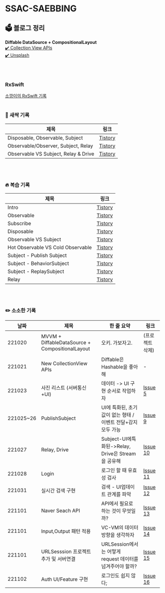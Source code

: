 # SSAC-SAEBBING

## 🗳 블로그 정리
**Diffable DataSource + CompositionalLayout** </br>
[✔️ Collection View APIs](https://so-kyte.tistory.com/179?category=1033999) </br>
[✔️ Unsplash](https://so-kyte.tistory.com/181?category=1033999) </br>

</br>
</br>

### RxSwift 
[소깡이의 RxSwift 기록](https://so-kyte.tistory.com/category/Swift/RxSwift) 
</br>
</br>

### 🌱 새싹 기록 
| 제목 | 링크 |
|----|----|
| Disposable, Observable, Subject | [Tistory](https://so-kyte.tistory.com/190?category=1078462) |
| Observable/Observer, Subject, Relay | [Tistory](https://so-kyte.tistory.com/192?category=1078462) |
| Observable VS Subject, Relay & Drive | [Tistory](https://so-kyte.tistory.com/195?category=1078462) |

</br>
</br>

### 🔥 복습 기록 
| 제목 | 링크 |
|----|----|
| Intro | [Tistory](https://so-kyte.tistory.com/185?category=1078462) |
| Observable | [Tistory](https://so-kyte.tistory.com/186?category=1078462) |
| Subscribe | [Tistory](https://so-kyte.tistory.com/187?category=1078462) |
| Disposable | [Tistory](https://so-kyte.tistory.com/188?category=1078462) |
| Observable VS Subject | [Tistory](https://so-kyte.tistory.com/191?category=1078462) |
| Hot Observable VS Cold Observable | [Tistory](https://so-kyte.tistory.com/199) |
| Subject - Publish Subject | [Tistory](https://so-kyte.tistory.com/200) |
| Subject - BehaviorSubject | [Tistory](https://so-kyte.tistory.com/201) |
| Subject - ReplaySubject | [Tistory](https://so-kyte.tistory.com/202) |
| Relay | [Tistory](https://so-kyte.tistory.com/203) |



</br>
</br>

### ✏️ 소소한 기록 
| 날짜 | 제목 | 한 줄 요약 | 링크 |
|----|----|----|----|
| 221020 | MVVM + DiffableDataSource + CompositionalLayout | 오키. 가보자고. | (프로젝트 삭제) |
| 221021 | New CollectionView APIs | Diffable은 Hashable을 좋아해 | - |
| 221023 | 사진 리스트 (서버통신+UI) | 데이터 -> UI 구현 순서로 작업하자 | [Issue 5](https://github.com/pcsoyeon/SSAC-SAEBBING/issues/5) |
| 221025~26 | PublishSubject | UI에 특화된, 초기값이 없는 형태 / 이벤트 전달+감지 모두 가능 | [Issue 9](https://github.com/pcsoyeon/SSAC-SAEBBING/issues/9) |
| 221027 | Relay, Drive | Subject-UI에특화된->Relay, Drive은 Stream을 공유해 | [Issue 10](https://github.com/pcsoyeon/SSAC-SAEBBING/issues/10) |
| 221028 | Login | 로그인 할 때 유효성 검사 | [Issue 11](https://github.com/pcsoyeon/SSAC-SAEBBING/issues/11) |
| 221031 | 실시간 검색 구현 | 검색 - UI업데이트 관계를 파악 | [Issue 12](https://github.com/pcsoyeon/SSAC-SAEBBING/issues/12) | 
| 221101 | Naver Seach API | API에서 필요로 하는 것이 무엇일까? | [Issue 13](https://github.com/pcsoyeon/SSAC-SAEBBING/issues/13) | 
| 221101 | Input,Output 패턴 적용 | VC-VM의 데이터 방향을 생각하자 | [Issue 14](https://github.com/pcsoyeon/SSAC-SAEBBING/issues/14) | 
| 221101 | URLSesssion 프로젝트 추가 및 서버연결 | URLSession에서는 어떻게 request 데이터를 넘겨주어야 할까? | [Issue 15](https://github.com/pcsoyeon/SSAC-SAEBBING/issues/15) | 
| 221102 | Auth UI/Feature 구현 | 로그인도 쉽지 않다; | [Issue 16](https://github.com/pcsoyeon/SSAC-SAEBBING/issues/16) | 